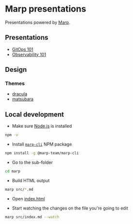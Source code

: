 # Marp presentations

Presentations powered by [Marp](https://marp.app/).

## Presentations

* [GitOps 101](./docs/gitops-101.md)
* [Observability 101](./docs/observability-101.md)

## Design

### Themes

* [dracula](https://github.com/dracula/marp)
* [matsubara](https://github.com/matsubara0507/marp-themes)

## Local development

* Make sure [Node.js](https://nodejs.org/en/download/) is installed

```bash
npm -v
```

* Install [`marp-cli`](https://github.com/marp-team/marp-cli) NPM package

```bash
npm install -g @marp-team/marp-cli
```

* Go to the sub-folder

```bash
cd marp
```

* Build HTML output

```bash
marp src/*.md
```

* Open [index.html](./src/index.html)

* Start watching the changes on the file you're going to edit
  
```bash
marp src/index.md --watch
```
